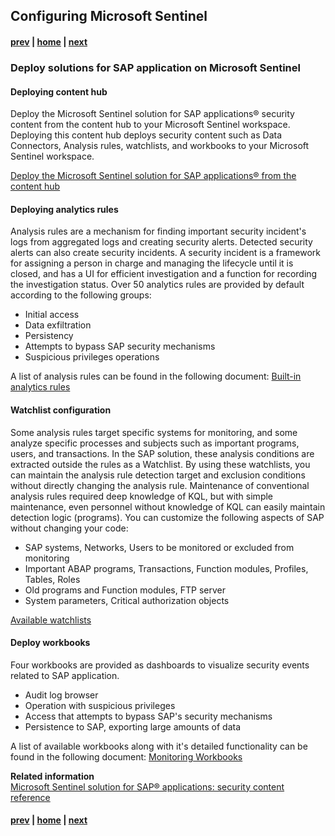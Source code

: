 ## Configuring Microsoft Sentinel
#### [prev](./DataConnector.md) | [home](./introduction.md)  | [next](./Scenarios.md)
### Deploy solutions for SAP application on Microsoft Sentinel

#### Deploying content hub
  Deploy the Microsoft Sentinel solution for SAP applications® security content from the content hub to your Microsoft Sentinel workspace. Deploying this content hub deploys security content such as Data Connectors, Analysis rules, watchlists, and workbooks to your Microsoft Sentinel workspace.

  [Deploy the Microsoft Sentinel solution for SAP applications® from the content hub](https://learn.microsoft.com/en-us/azure/sentinel/sap/deploy-sap-security-content)

#### Deploying analytics rules
  Analysis rules are a mechanism for finding important security incident's logs from aggregated logs and creating security alerts. Detected security alerts can also create security incidents. A security incident is a framework for assigning a person in charge and managing the lifecycle until it is closed, and has a UI for efficient investigation and a function for recording the investigation status.
  Over 50 analytics rules are provided by default according to the following groups:

  - Initial access
  - Data exfiltration
  - Persistency
  - Attempts to bypass SAP security mechanisms
  - Suspicious privileges operations
  
  A list of analysis rules can be found in the following document: 
  [Built-in analytics rules](https://learn.microsoft.com/en-us/azure/sentinel/sap/sap-solution-security-content#built-in-analytics-rules)

#### Watchlist configuration
  Some analysis rules target specific systems for monitoring, and some analyze specific processes and subjects such as important programs, users, and transactions. In the SAP solution, these analysis conditions are extracted outside the rules as a Watchlist. By using these watchlists, you can maintain the analysis rule detection target and exclusion conditions without directly changing the analysis rule. 
  Maintenance of conventional analysis rules required deep knowledge of KQL, but with simple maintenance, even personnel without knowledge of KQL can easily maintain detection logic (programs). You can customize the following aspects of SAP without changing your code:
  - SAP systems, Networks, Users to be monitored or excluded from monitoring
  - Important ABAP programs, Transactions, Function modules, Profiles, Tables, Roles
  - Old programs and Function modules, FTP server
  - System parameters, Critical authorization objects

  [Available watchlists](https://learn.microsoft.com/en-us/azure/sentinel/sap/sap-solution-security-content#available-watchlists)

#### Deploy workbooks
  Four workbooks are provided as dashboards to visualize security events related to SAP application.

  - Audit log browser
  - Operation with suspicious privileges
  - Access that attempts to bypass SAP's security mechanisms
  - Persistence to SAP, exporting large amounts of data

A list of available workbooks along with it's detailed functionality can be found in the following document: [Monitoring Workbooks](https://techcommunity.microsoft.com/t5/microsoft-sentinel-blog/microsoft-sentinel-sap-continuous-threat-monitoring-workbooks/ba-p/3015630)
</br>

**Related information**  </br>
[Microsoft Sentinel solution for SAP® applications: security content reference](https://learn.microsoft.com/en-us/azure/sentinel/sap/sap-solution-security-content#available-watchlists)
</br>
#### [prev](./DataConnector.md) | [home](./introduction.md)  | [next](./Scenarios.md)
